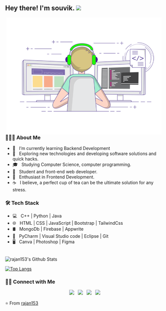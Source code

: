 <h2> Hey there! I'm souvik. <img src="https://github.com/souvikguria98/souvikguria98/blob/master/Hi.gif" width="25"></h2>
<img align="right" alt="GIF" src="https://raw.githubusercontent.com/devSouvik/devSouvik/master/gif3.gif" width="500"/>

<h3> 👨🏻‍💻 About Me </h3>

- 🔭 &nbsp; I’m currently learning Backend Development
- 🤔 &nbsp; Exploring new technologies and developing software solutions and quick hacks.
- 🎓 &nbsp; Studying Computer Science, computer programming.
- 💼 &nbsp; Student and front-end web developer.
- 🌱 &nbsp; Enthusiast in Frontend Development.
- ☕ &nbsp; I believe, a perfect cup of tea can be the ultimate solution for any stress. 

<h3>🛠 Tech Stack</h3>

- 💻 &nbsp; C++ | Python | Java   
- 🌐 &nbsp; HTML | CSS | JavaScript | Bootstrap | TailwindCss
- 🛢 &nbsp; MongoDb | Firebase | Appwrite
- 🔧 &nbsp; PyCharm | Visual Studio code | Eclipse | Git
- 🖥 &nbsp; Canva | Photoshop | Figma

<br>

<img align="center" src="https://github-readme-stats.vercel.app/api?username=rajan153&include_all_commits=true&count_private=true&show_icons=true&line_height=20&title_color=7A7ADB&icon_color=2234AE&text_color=D3D3D3&bg_color=0,000000,130F40" alt="rajan153's Github Stats">

</br>

[![Top Langs](https://github-readme-stats.vercel.app/api/top-langs/?username=rajan153&layout=compact&text_color=daf7dc&bg_color=151515)](https://github.com/rajan153/github-readme-stats)


<h3> 🤝🏻 Connect with Me </h3>

<p align="center">
&nbsp; <a href="https://twitter.com/Rajan50047932" target="_blank" rel="noopener noreferrer"><img src="https://img.icons8.com/plasticine/100/000000/twitter.png" width="50" /></a>  
&nbsp; <a href="https://www.instagram.com/rajanmasih1/" target="_blank" rel="noopener noreferrer"><img src="https://img.icons8.com/plasticine/100/000000/instagram-new.png" width="50" /></a>  
&nbsp; <a href="https://www.linkedin.com/in/rajan-719666224/" target="_blank" rel="noopener noreferrer"><img src="https://img.icons8.com/plasticine/100/000000/linkedin.png" width="50" /></a>
&nbsp; <a href="mailto:rajanmasih154@gmail.com" target="_blank" rel="noopener noreferrer"><img src="https://img.icons8.com/plasticine/100/000000/gmail.png"  width="50" /></a>
</p>

⭐️ From [rajan153](https://github.com/rajan153)
